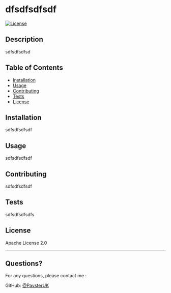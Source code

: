 
  # dfsdfsdfsdf
  [![License](https://img.shields.io/badge/License-Apache_2.0-blue.svg)](https://opensource.org/licenses/Apache-2.0)

  ## Description 

  sdfsdfsdfsd
  
  ## Table of Contents
  * [Installation](#installation)
  * [Usage](#usage)
  * [Contributing](#contributing)
  * [Tests](#tests)
  * [License](#license)
  
  ## Installation
  
  sdfsdfsdfsdf

  ## Usage 
  
  sdfsdfsdfsdf

  ## Contributing
  
  sdfsdfsdfsdf

  ## Tests
  
  sdfsdfsdfsdfs

  ## License
  
  Apache License 2.0
  
  ---
  
  ## Questions?

  For any questions, please contact me :
 
  GitHub: [@PavsterUK](https://api.github.com/users/PavsterUK)
